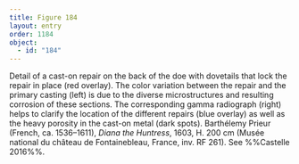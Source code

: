 ```yaml
---
title: Figure 184
layout: entry
order: 1184
object:
  - id: "184"
---
```


Detail of a cast-on repair on the back of the doe with dovetails that lock the repair in place (red overlay). The color variation between the repair and the primary casting (left) is due to the diverse microstructures and resulting corrosion of these sections. The corresponding gamma radiograph (right) helps to clarify the location of the different repairs (blue overlay) as well as the heavy porosity in the cast-on metal (dark spots). Barthélemy Prieur (French, ca. 1536–1611), *Diana the Huntress*, 1603, H. 200 cm (Musée national du château de Fontainebleau, France, inv. RF 261). See %%Castelle 2016%%.
